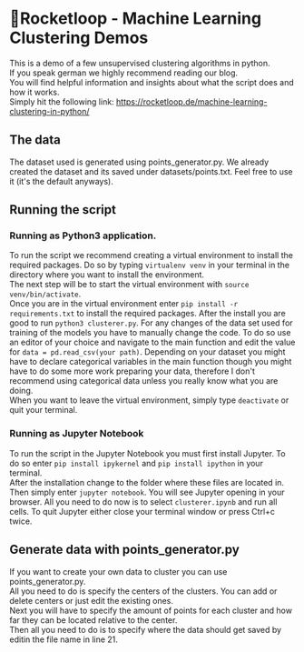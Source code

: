 # :rocket:Rocketloop - Machine Learning Clustering Demos
This is a demo of a few unsupervised clustering algorithms in python.        
If you speak german we highly recommend reading our blog.          
You will find helpful information and insights about what the script does and how it works.        
Simply hit the following link:
https://rocketloop.de/machine-learning-clustering-in-python/
## The data
The dataset used is generated using points_generator.py. We already created the dataset and its saved under datasets/points.txt.
Feel free to use it (it's the default anyways).
## Running the script
### Running as Python3 application.
To run the script we recommend creating a virtual environment to install the required packages. 
Do so by typing `virtualenv venv` in your terminal in the directory where you want to install the environment.        
The next step will be to start the virtual environment with `source venv/bin/activate`.       
Once you are in the virtual environment enter `pip install -r requirements.txt` to install the required packages.
After the install you are good to run `python3 clusterer.py`.
For any changes of the data set used for training of the models you have to manually change the code.
To do so use an editor of your choice and navigate to the main function and edit the value for `data = pd.read_csv(your path)`.
Depending on your dataset you might have to declare categorical variables in the main function though you might have to do some more work preparing your data, therefore I don't recommend using categorical data unless you really know what you are doing.       
When you want to leave the virtual environment, simply type `deactivate` or quit your terminal.
### Running as Jupyter Notebook
To run the script in the Jupyter Notebook you must first install Jupyter.
To do so enter `pip install ipykernel` and `pip install ipython` in your terminal.     
After the installation change to the folder where these files are located in. 
Then simply enter `jupyter notebook`.
You will see Jupyter opening in your browser. All you need to do now is to select `clusterer.ipynb` and run all cells.
To quit Jupyter either close your terminal window or press Ctrl+c twice.
## Generate data with points_generator.py
If you want to create your own data to cluster you can use points_generator.py.      
All you need to do is specify the centers of the clusters. You can add or delete centers or just edit the existing ones.     
Next you will have to specify the amount of points for each cluster and how far they can be located relative to the center.     
Then all you need to do is to specify where the data should get saved by editin the file name in line 21.
